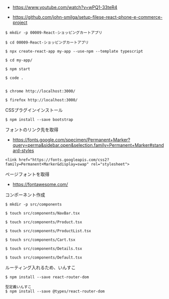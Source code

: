 - https://www.youtube.com/watch?v=wPQ1-33teR4

- https://github.com/john-smilga/setup-filese-react-phone-e-commerce-project

```
$ mkdir -p 00009-React-ショッピングカートアプリ

$ cd 00009-React-ショッピングカートアプリ

$ npx create-react-app my-app --use-npm --template typescript

$ cd my-app/

$ npm start

$ code .


$ chrome http://localhost:3000/

$ firefox http://localhost:3000/
```


CSSプラグインインストール

```
$ npm install --save bootstrap
```


フォントのリンク先を取得

- https://fonts.google.com/specimen/Permanent+Marker?query=perma&sidebar.open&selection.family=Permanent+Marker#standard-styles

```
<link href="https://fonts.googleapis.com/css2?family=Permanent+Marker&display=swap" rel="stylesheet">
```

ページフォントを取得

- https://fontawesome.com/



コンポーネント作成

```
$ mkdir -p src/components

$ touch src/components/NavBar.tsx

$ touch src/components/Product.tsx

$ touch src/components/ProductList.tsx

$ touch src/components/Cart.tsx

$ touch src/components/Details.tsx

$ touch src/components/Default.tsx
```

ルーティング入れるため、いんすこ

```
$ npm install --save react-router-dom

型定義いんすこ
$ npm install --save @types/react-router-dom
```
